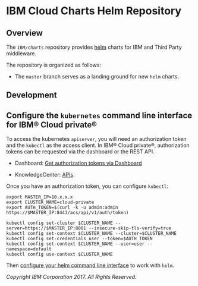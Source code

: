# **IBM Cloud Charts** Helm Repository

## Overview

The `IBM/charts` repository provides [helm](https://github.com/kubernetes/helm) charts for IBM and Third Party middleware. 

The repository is organized as follows:

- The `master` branch serves as a landing ground for new `helm` charts.

## Development 

## Configure the `kubernetes` command line interface for IBM® Cloud private®

To access the kubernetes `apiserver`, you will need an authorization token and the `kubectl` as the access client. In IBM® Cloud private®, authorization tokens can be requested via the dashboard or the REST API.

- Dashboard: [Get authorization tokens via Dashboard](https://www.ibm.com/support/knowledgecenter/en/SSBS6K_2.1.0/manage_cluster/cfc_cli.html)

- KnowledgeCenter: [APIs](https://www.ibm.com/support/knowledgecenter/en/SSBS6K_2.1.0/apis/cfc_api.html).

Once you have an authorization token, you can configure `kubectl`:

```shell
export MASTER_IP=10.x.x.x
export CLUSTER_NAME=cloud-private
export AUTH_TOKEN=$(curl -k -u admin:admin https://$MASTER_IP:8443/acs/api/v1/auth/token)

kubectl config set-cluster $CLUSTER_NAME --server=https://$MASTER_IP:8001 --insecure-skip-tls-verify=true
kubectl config set-context $CLUSTER_NAME --cluster=$CLUSTER_NAME
kubectl config set-credentials user --token=$AUTH_TOKEN
kubectl config set-context $CLUSTER_NAME --user=user --namespace=default
kubectl config use-context $CLUSTER_NAME
```

Then [configure your helm command line interface](https://www.ibm.com/support/knowledgecenter/en/SSBS6K_2.1.0/app_center/create_helm_cli.html) to work with `helm`.

_Copyright IBM Corporation 2017. All Rights Reserved._
